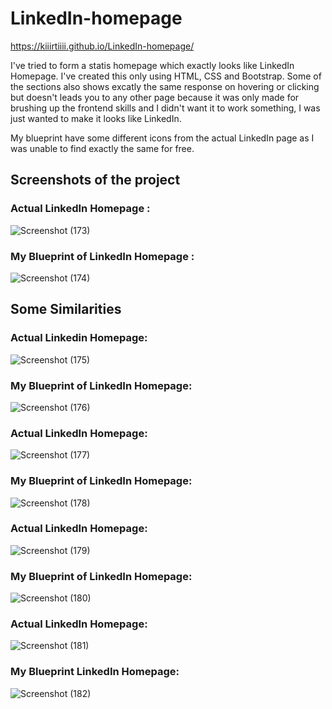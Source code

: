 # LinkedIn-homepage
 https://kiiirtiiii.github.io/LinkedIn-homepage/

I've tried to form a statis homepage which exactly looks like LinkedIn Homepage.
I've created this only using HTML, CSS and Bootstrap.
Some of the sections also shows excatly the same response on hovering or clicking but doesn't leads you to any other page because it was only made for brushing up the frontend skills and I didn't want it to work something, I was just wanted to make it looks like LinkedIn.

My blueprint have some different icons from the actual LinkedIn page as I was unable to find exactly the same for free.

## Screenshots of the project

### Actual LinkedIn Homepage : 

![Screenshot (173)](https://user-images.githubusercontent.com/61161878/88181608-c1400300-cc4c-11ea-9f6e-6b503ca9d051.png)


### My Blueprint of LinkedIn Homepage :

![Screenshot (174)](https://user-images.githubusercontent.com/61161878/88181621-c4d38a00-cc4c-11ea-9bb6-64ab7f2b841d.png)

## Some Similarities

### Actual Linkedin Homepage:

![Screenshot (175)](https://user-images.githubusercontent.com/61161878/88181979-3ad7f100-cc4d-11ea-952a-5d7105618cc3.png)


### My Blueprint of LinkedIn Homepage:

![Screenshot (176)](https://user-images.githubusercontent.com/61161878/88182166-7c689c00-cc4d-11ea-86b6-6741d32a6a21.png)


### Actual LinkedIn Homepage:

![Screenshot (177)](https://user-images.githubusercontent.com/61161878/88182323-acb03a80-cc4d-11ea-92f7-d31fd84063fb.png)


### My Blueprint of LinkedIn Homepage:

![Screenshot (178)](https://user-images.githubusercontent.com/61161878/88182380-bd60b080-cc4d-11ea-9996-25fb84d4fda7.png)

### Actual LinkedIn Homepage:

![Screenshot (179)](https://user-images.githubusercontent.com/61161878/88182542-f1d46c80-cc4d-11ea-9a7f-5b6790bb444c.png)

### My Blueprint of LinkedIn Homepage:

![Screenshot (180)](https://user-images.githubusercontent.com/61161878/88182615-0add1d80-cc4e-11ea-862a-a0946252de7e.png)

### Actual LinkedIn Homepage:

![Screenshot (181)](https://user-images.githubusercontent.com/61161878/88182875-5ee80200-cc4e-11ea-9667-acc5da37981e.png)

### My Blueprint LinkedIn Homepage:


![Screenshot (182)](https://user-images.githubusercontent.com/61161878/88182933-70c9a500-cc4e-11ea-96de-1c28d94465e5.png)
